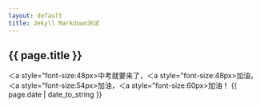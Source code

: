 ```yaml
---
layout: default
title: Jekyll Markdown测试
---
```

{{ page.title }}
----------
＜a style="font-size:48px>中考</a>就要来了，＜a style="font-size:48px>加油，</a>＜a style="font-size:54px>加油，</a>＜a style="font-size:60px>加油！</a>
{{ page.date | date_to_string }}
